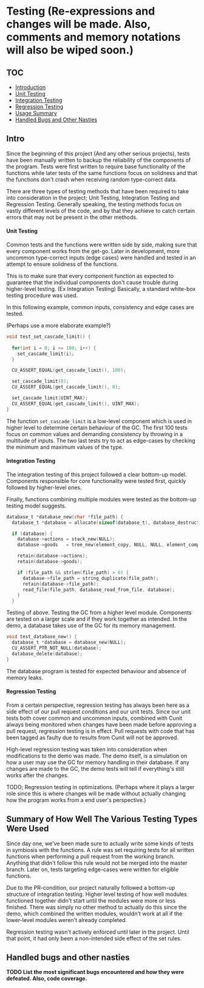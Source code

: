 # Testing (Re-expressions and changes will be made. Also, comments and memory notations will also be wiped soon.)

## TOC
* [Introduction](#intro)
* [Unit Testing](#unit-testing)
* [Integration Testing](#integration-testing)
* [Regression Testing](#regression-testing)
* [Usage Summary](#summary-of-how-well-the-various-testing-types-were-used)
* [Handled Bugs and Other Nasties](#handled-bugs-and-other-nasties)

## Intro
Since the beginning of this project (And any other serious projects), tests have been manually written to backup the reliability of the components of the program. Tests were first written to require base functionality of the functions while later tests of the same functions focus on solidness and that the functions don't crash when receiving random type-correct data.

There are three types of testing methods that have been required to take into consideration in the project; Unit Testing, Integration Testing and Regression Testing. Generally speaking, the testing methods focus on vastly different levels of the code, and by that they achieve to catch certain errors that may not be present in the other methods.

#### Unit Testing
Common tests and the functions were written side by side, making sure that every component works from the get-go. Later in development, more uncommon type-correct inputs (edge cases) were handled and tested in an attempt to ensure solidness of the functions.

This is to make sure that every component function as expected to guarantee that the individual components don't cause trouble during higher-level testing. (Ex Integration Testing) Basically, a standard white-box testing procedure was used.

In this following example, common inputs, consistency and edge cases are tested.

(Perhaps use a more elaborate example?)

```c
void test_set_cascade_limit() {
  
  for(int i = 0; i <= 100; i++) {
    set_cascade_limit(i);
  }

  CU_ASSERT_EQUAL(get_cascade_limit(), 100);

  set_cascade_limit(0);
  CU_ASSERT_EQUAL(get_cascade_limit(), 0);

  set_cascade_limit(UINT_MAX);
  CU_ASSERT_EQUAL(get_cascade_limit(), UINT_MAX);
}

```

The function ``set_cascade_limit`` is a low-level component which is used in higher level to determine certain behaviour of the GC. The first 100 tests focus on common values and demanding consistency by throwing in a multitude of inputs. The two last tests try to act as edge-cases by checking the minimum and maximum values of the type.

#### Integration Testing
The integration testing of this project followed a clear bottom-up model. Components responsible for core functionality were tested first, quickly followed by higher-level ones.

Finally, functions combining multiple modules were tested as the bottom-up testing model suggests.

```c
database_t *database_new(char *file_path) {
  database_t *database = allocate(sizeof(database_t), database_destructor);

  if (database) {
    database->actions = stack_new(NULL);
    database->goods   = tree_new(element_copy, NULL, NULL, element_compare);

    retain(database->actions);
    retain(database->goods);

    if (file_path && strlen(file_path) > 0) {
      database->file_path = string_duplicate(file_path);
      retain(database->file_path);
      read_file(file_path, database_read_from_file, database);
    }
  }
```
Testing of above. Testing the GC from a higher level module.
Components are tested on a larger scale and if they work together as intended. In the demo, a database takes use of the GC for its memory management.

```c
void test_database_new() {
  database_t *database = database_new(NULL);
  CU_ASSERT_PTR_NOT_NULL(database);
  database_delete(database);
}
```
The database program is tested for expected behaviour and absence of memory leaks.

#### Regression Testing
From a certain perspective, regression testing has always been here as a side effect of our pull request conditions and our unit tests. Since our unit tests both cover common and uncommon inputs, combined with Cunit always being monitored when changes have been made before approving a pull request, regression testing is in effect. Pull requests with code that has been tagged as faulty due to results from Cunit will not be approved.

High-level regression testing was taken into consideration when modifications to the demo was made. The demo itself, is a simulation on how a user may use the GC for memory handling in their database. If any changes are made to the GC, the demo tests will tell if everything's still works after the changes.

TODO; Regression testing in optimizations. (Perhaps where it plays a larger role since this is where changes will be made without actually changing how the program works from a end user's perspective.)

## Summary of How Well The Various Testing Types Were Used
Since day one, we've been made sure to actually write some kinds of tests in symbiosis with the functions. A rule was set requiring tests for all written functions when performing a pull request from the working branch. Anything that didn't follow this rule would not be merged into the master branch. Later on, tests targeting edge-cases were written for eligible functions.

Due to the PR-condition, our project naturally followed a bottom-up structure of integration testing. Higher level testing of how well modules functioned together didn't start until the modules were more or less finished. There was simply no other method to actually do this since the demo, which combined the written modules, wouldn't work at all if the lower-level modules weren't already completed.

Regression testing wasn't actively enforced until later in the project. Until that point, it had only been a non-intended side effect of the set rules.

## Handled bugs and other nasties
**TODO List the most significant bugs encountered and how they were defeated.  Also, code coverage.**
